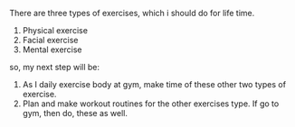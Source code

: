 There are three types of exercises, which i should do for life time.

1. Physical exercise 
2. Facial exercise
3. Mental exercise 

so, my next step will be:

1. As I daily exercise body at gym, make time of these other two types of exercise.
2. Plan and make workout routines for the other exercises type.
If go to gym, then do, these as well.
